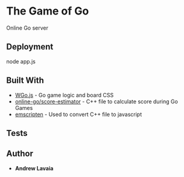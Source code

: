 # The Game of Go

Online Go server

## Deployment

node app.js


## Built With

* [WGo.js](http://wgo.waltheri.net/tutorials/board) - Go game logic and board CSS
* [online-go/score-estimator](https://github.com/online-go/score-estimator) - C++ file to calculate score during Go Games
* [emscripten](https://github.com/kripken/emscripten) - Used to convert C++ file to javascript

## Tests


## Author

* **Andrew Lavaia**
